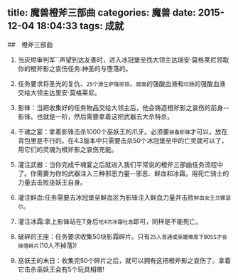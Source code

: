 title: 魔兽橙斧三部曲
categories: 魔兽
date: 2015-12-04 18:04:33
tags: 成就
---
##　橙斧三部曲

1. 当灰烬审判军``声望到达友善时，进入冰冠堡垒找大领主达瑞安·莫格莱尼领取你的橙斧影之哀伤任务:神圣的与堕落的。

2. 任务要求将圣光的复仇、`25个源生萨隆邪铁`、`腐面`的强酸血液和`烂肠`的强酸血液交给大领主达里安·莫格莱尼。

3. 影锋：当把收集好的任务物品交给大领主后，他会铸造橙斧影之哀伤的前身--影锋。也就是一阶，然后需要拿着这把武器去大杀特杀。

4. 千魂之宴：拿着影锋击杀1000个巫妖王的爪牙。必须要`装备影锋`才可以，放在背包里是不行的。在4.3版本中只需要击杀50个冰冠堡垒中的亡灵就可以了，用它们的灵魂为橙斧影之哀伤充能。

5. 灌注武器：当你完成千魂宴之后就进入我们平常说的橙斧三部曲任务流程中了。你需要为你的武器注入三种邪恶力量--邪恶、鲜血和冰霜，用死亡骑士的力量去击败巫妖王自身。

6. 灌注鲜血:任务需要去冰冠堡垒鲜血区为影锋注入鲜血力量并击败`鲜血女王兰娜瑟尔`。

7. 灌注冰霜:拿上影锋站在T身后`吃4次冰霜吐息`即可，同样是不能死亡。

8. 破碎的王座：任务要求收集50块影霜碎片。只有`25人普通或英雄难度下BOSS才会掉落碎片`(10人不掉落)!

9. 巫妖王的末日：收集完50个碎片之后，就可以拥有这把橙斧影之哀伤了。拿着它击杀巫妖王会有5个玩具相赠!